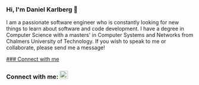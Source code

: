 ### Hi, I'm Daniel Karlberg 👋

I am a passionate software engineer who is constantly looking for new things to learn about software and code development. I have a degree in Computer Science with a masters' in Computer Systems and Networks from Chalmers University of Technology. If you wish to speak to me or collaborate, please send me a message!

[### Connect with me](https://www.linkedin.com/in/danielaagekarlberg/)

</details>

[linkedin]: https://www.linkedin.com/in/danielaagekarlberg/
### Connect with me: [<img alt="codeSTACKr | LinkedIn" width="22px" src="https://cdn.jsdelivr.net/npm/simple-icons@v3/icons/linkedin.svg" />][linkedin]

